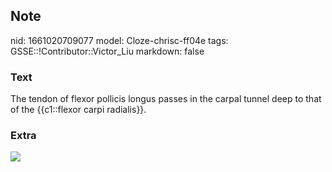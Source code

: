 ## Note
nid: 1661020709077
model: Cloze-chrisc-ff04e
tags: GSSE::!Contributor::Victor_Liu
markdown: false

### Text
The tendon of flexor pollicis longus passes in the carpal tunnel deep to that of the {{c1::flexor carpi radialis}}.

### Extra
<img src="paste-5d8dc87c79bdbc545fc937b4b780208f713522c5.jpg">
